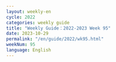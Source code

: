 ```yaml
---
layout: weekly-en
cycle: 2022
categories: weekly guide
title: "Weekly Guide：2022-2023 Week 95"
date: 2023-10-29
permalink: "/en/guide/2022/wk95.html"
weekNum: 95
language: English
---
```

